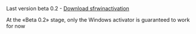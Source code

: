 Last version beta 0.2 - [Download sfrwinactivation](https://github.com/FoxesRipper/sfrwinactivation/releases/download/sfrwinactivation-win-11/sfrwinactivation.exe)

At the «Beta 0.2» stage, only the Windows activator is guaranteed to work for now
